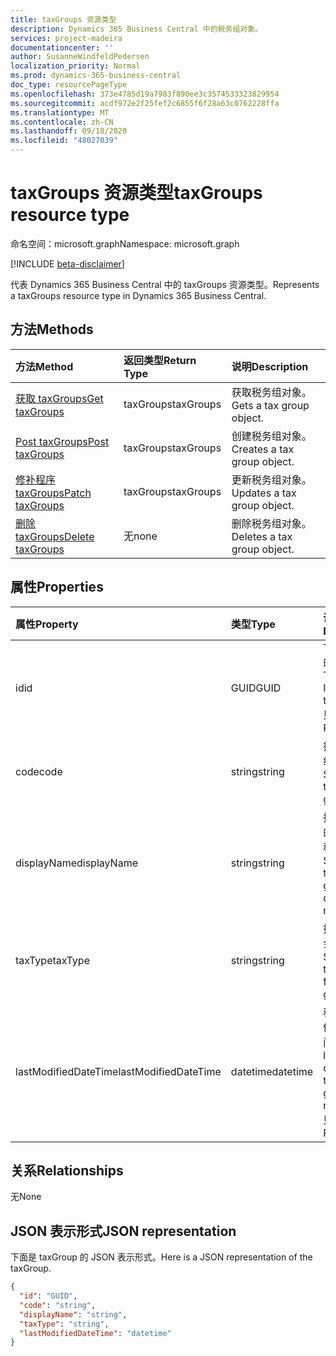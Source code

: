 ```yaml
---
title: taxGroups 资源类型
description: Dynamics 365 Business Central 中的税务组对象。
services: project-madeira
documentationcenter: ''
author: SusanneWindfeldPedersen
localization_priority: Normal
ms.prod: dynamics-365-business-central
doc_type: resourcePageType
ms.openlocfilehash: 373e4785d19a7983f890ee3c3574533323829954
ms.sourcegitcommit: acdf972e2f25fef2c6855f6f28a63c0762228ffa
ms.translationtype: MT
ms.contentlocale: zh-CN
ms.lasthandoff: 09/18/2020
ms.locfileid: "48027039"
---
```

# <a name="taxgroups-resource-type"></a><span data-ttu-id="ac651-103">taxGroups 资源类型</span><span class="sxs-lookup"><span data-stu-id="ac651-103">taxGroups resource type</span></span>

<span data-ttu-id="ac651-104">命名空间：microsoft.graph</span><span class="sxs-lookup"><span data-stu-id="ac651-104">Namespace: microsoft.graph</span></span>

[!INCLUDE [beta-disclaimer](../../includes/beta-disclaimer.md)]

<span data-ttu-id="ac651-105">代表 Dynamics 365 Business Central 中的 taxGroups 资源类型。</span><span class="sxs-lookup"><span data-stu-id="ac651-105">Represents a taxGroups resource type in Dynamics 365 Business Central.</span></span>

## <a name="methods"></a><span data-ttu-id="ac651-106">方法</span><span class="sxs-lookup"><span data-stu-id="ac651-106">Methods</span></span>
| <span data-ttu-id="ac651-107">方法</span><span class="sxs-lookup"><span data-stu-id="ac651-107">Method</span></span>       | <span data-ttu-id="ac651-108">返回类型</span><span class="sxs-lookup"><span data-stu-id="ac651-108">Return Type</span></span>  |<span data-ttu-id="ac651-109">说明</span><span class="sxs-lookup"><span data-stu-id="ac651-109">Description</span></span>|
|:---------------|:--------|:----------|
|[<span data-ttu-id="ac651-110">获取 taxGroups</span><span class="sxs-lookup"><span data-stu-id="ac651-110">Get taxGroups</span></span>](../api/dynamics-taxgroups-get.md)|<span data-ttu-id="ac651-111">taxGroups</span><span class="sxs-lookup"><span data-stu-id="ac651-111">taxGroups</span></span>|<span data-ttu-id="ac651-112">获取税务组对象。</span><span class="sxs-lookup"><span data-stu-id="ac651-112">Gets a tax group object.</span></span>|
|[<span data-ttu-id="ac651-113">Post taxGroups</span><span class="sxs-lookup"><span data-stu-id="ac651-113">Post taxGroups</span></span>](../api/dynamics-create-taxgroups.md)|<span data-ttu-id="ac651-114">taxGroups</span><span class="sxs-lookup"><span data-stu-id="ac651-114">taxGroups</span></span>|<span data-ttu-id="ac651-115">创建税务组对象。</span><span class="sxs-lookup"><span data-stu-id="ac651-115">Creates a tax group object.</span></span>|
|[<span data-ttu-id="ac651-116">修补程序 taxGroups</span><span class="sxs-lookup"><span data-stu-id="ac651-116">Patch taxGroups</span></span>](../api/dynamics-taxgroups-update.md)|<span data-ttu-id="ac651-117">taxGroups</span><span class="sxs-lookup"><span data-stu-id="ac651-117">taxGroups</span></span>|<span data-ttu-id="ac651-118">更新税务组对象。</span><span class="sxs-lookup"><span data-stu-id="ac651-118">Updates a tax group object.</span></span>|
|[<span data-ttu-id="ac651-119">删除 taxGroups</span><span class="sxs-lookup"><span data-stu-id="ac651-119">Delete taxGroups</span></span>](../api/dynamics-taxgroups-delete.md)|<span data-ttu-id="ac651-120">无</span><span class="sxs-lookup"><span data-stu-id="ac651-120">none</span></span>|<span data-ttu-id="ac651-121">删除税务组对象。</span><span class="sxs-lookup"><span data-stu-id="ac651-121">Deletes a tax group object.</span></span>|

## <a name="properties"></a><span data-ttu-id="ac651-122">属性</span><span class="sxs-lookup"><span data-stu-id="ac651-122">Properties</span></span>
| <span data-ttu-id="ac651-123">属性</span><span class="sxs-lookup"><span data-stu-id="ac651-123">Property</span></span>     | <span data-ttu-id="ac651-124">类型</span><span class="sxs-lookup"><span data-stu-id="ac651-124">Type</span></span>   |<span data-ttu-id="ac651-125">说明</span><span class="sxs-lookup"><span data-stu-id="ac651-125">Description</span></span>|
|:---------------|:--------|:----------|
|<span data-ttu-id="ac651-126">id</span><span class="sxs-lookup"><span data-stu-id="ac651-126">id</span></span>|<span data-ttu-id="ac651-127">GUID</span><span class="sxs-lookup"><span data-stu-id="ac651-127">GUID</span></span>|<span data-ttu-id="ac651-128">TaxGroup 的唯一 ID。</span><span class="sxs-lookup"><span data-stu-id="ac651-128">The unique ID of the taxGroup.</span></span> <span data-ttu-id="ac651-129">只读。</span><span class="sxs-lookup"><span data-stu-id="ac651-129">Read-Only.</span></span>|
|<span data-ttu-id="ac651-130">code</span><span class="sxs-lookup"><span data-stu-id="ac651-130">code</span></span>|<span data-ttu-id="ac651-131">string</span><span class="sxs-lookup"><span data-stu-id="ac651-131">string</span></span>|<span data-ttu-id="ac651-132">指定税务组。</span><span class="sxs-lookup"><span data-stu-id="ac651-132">Specifies the tax group.</span></span>|
|<span data-ttu-id="ac651-133">displayName</span><span class="sxs-lookup"><span data-stu-id="ac651-133">displayName</span></span>|<span data-ttu-id="ac651-134">string</span><span class="sxs-lookup"><span data-stu-id="ac651-134">string</span></span>|<span data-ttu-id="ac651-135">指定税务组的显示名称。</span><span class="sxs-lookup"><span data-stu-id="ac651-135">Specifies the tax group display name.</span></span>|
|<span data-ttu-id="ac651-136">taxType</span><span class="sxs-lookup"><span data-stu-id="ac651-136">taxType</span></span>|<span data-ttu-id="ac651-137">string</span><span class="sxs-lookup"><span data-stu-id="ac651-137">string</span></span>|<span data-ttu-id="ac651-138">指定组的税金类型。</span><span class="sxs-lookup"><span data-stu-id="ac651-138">Specifies the tax type for the group.</span></span>|
|<span data-ttu-id="ac651-139">lastModifiedDateTime</span><span class="sxs-lookup"><span data-stu-id="ac651-139">lastModifiedDateTime</span></span>|<span data-ttu-id="ac651-140">datetime</span><span class="sxs-lookup"><span data-stu-id="ac651-140">datetime</span></span>|<span data-ttu-id="ac651-141">税组的最后修改日期时间。</span><span class="sxs-lookup"><span data-stu-id="ac651-141">The last datetime the tax group was modified.</span></span> <span data-ttu-id="ac651-142">只读。</span><span class="sxs-lookup"><span data-stu-id="ac651-142">Read-Only.</span></span>|  


## <a name="relationships"></a><span data-ttu-id="ac651-143">关系</span><span class="sxs-lookup"><span data-stu-id="ac651-143">Relationships</span></span>
<span data-ttu-id="ac651-144">无</span><span class="sxs-lookup"><span data-stu-id="ac651-144">None</span></span>

## <a name="json-representation"></a><span data-ttu-id="ac651-145">JSON 表示形式</span><span class="sxs-lookup"><span data-stu-id="ac651-145">JSON representation</span></span>

<span data-ttu-id="ac651-146">下面是 taxGroup 的 JSON 表示形式。</span><span class="sxs-lookup"><span data-stu-id="ac651-146">Here is a JSON representation of the taxGroup.</span></span>

```json
{
  "id": "GUID",
  "code": "string",
  "displayName": "string",
  "taxType": "string",
  "lastModifiedDateTime": "datetime"
}

```




